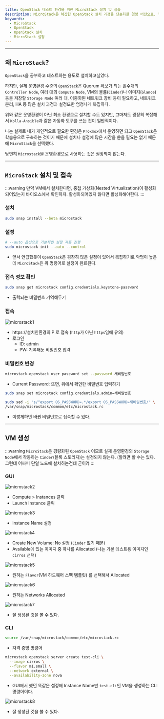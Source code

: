 ```yaml
---
title: OpenStack 테스트 환경을 위한 MicroStack 설치 및 실습
description: MicroStack은 복잡한 OpenStack 설치 과정을 단순화한 경량 버전으로, 학습용 또는 테스트 환경에 최적화되어 있다. 이 글에서는 MicroStack의 설치, 초기 설정, 관리자 비밀번호 변경, GUI 및 CLI를 통한 VM 생성 방법까지 단계별로 정리하였다.
keywords:
  - MicroStack
  - OpenStack
  - OpenStack 설치
  - MicroStack 설정
---
```

---
## 왜 `MicroStack`?

`OpenStack`을 공부하고 테스트하는 용도로 설치하고싶었다. 

하지만, 실제 운영환경 수준의 `OpenStack`은 Quorum 확보가 되는 홀수개의 `Controller Node`, 여러 대의 `Compute Node`, VM의 볼륨(`Cinder`)나 이미지(`Glance`) 등을 저장할 `Storage Node` 여러 대, 이중화된 네트워크 장비 등이 필요하고, 네트워크 분리, HA 등 많은 설치 과정과 설정또한 엄청나게 복잡하다.

위와 같은 운영환경이 아닌 최소 환경으로 설치할 수도 있지만, 그마저도 굉장히 복잡해서 `Kolla-Ansible`과 같은 자동화 도구를 쓰는 것이 일반적이다.

나는 실제로 내가 개인적으로 필요한 환경은 `Proxmox`에서 운영하면 되고 `OpenStack`은 학습용으로 구축하는 것이기 때문에 설치나 설정에 많은 시간을 쏟을 필요는 없기 때문에 `MicroStack`을 선택했다.

당연히 `Microstack`을 운영환경으로 사용하는 것은 권장되지 않는다.

---
## `MicroStack` 설치 및 접속

:::warning
만약 VM에서 설치한다면, 중첩 가상화(Nested Virtualization)이 활성화 되어있는지 바이오스에서 확인하자.
활성화되어있지 않다면 활성화해야한다.
:::

### 설치

```bash
sudo snap install --beta microstack
```


### 설정

```bash
# --auto 옵션으로 기본적인 설정 자동 진행
sudo microstack init --auto --control
```

- 앞서 언급했듯이 `OpenStack`은 굉장히 많은 설정이 있어서 복잡하기로 악명이 높은데 `MicroStack`은 위 명령어로 설정이 완료된다.


### 접속 정보 확인

```bash
sudo snap get microstack config.credentials.keystone-password
```

- 출력되는 비밀번호 기억해두기


### 접속

![microstack1](./assets/microstack1.jpg)

- https://설치한환경의IP 로 접속 (`http`가 아닌 `https`임에 유의)
- 로그인
	- ID: admin
	- PW: 기록해둔 비밀번호 입력


### 비밀번호 변경

```bash
microstack.openstack user password set --password 새비밀번호
```

- Current Password: 뜨면, 위에서 확인한 비밀번호 입력하기


```bash
sudo snap set microstack config.credentials.admin=새비밀번호
```

```bash
sudo sed -i "s/^export OS_PASSWORD=.*/export OS_PASSWORD=새비밀번호/" \
/var/snap/microstack/common/etc/microstack.rc
```

- 이렇게하면 바뀐 비밀번호로 접속할 수 있다.


---
## VM 생성

:::warning
`MicroStack`은 경량화된 `OpenStack` 이므로 실제 운영환경의 `Storage Node`에서 작동하는 `Cinder`(블록 스토리지)는 설정되지 않는다. (할려면 할 수는 있다. 그런데 어짜피 단일 노드에 설치하는건데 굳이?)
:::

### GUI

![microstack2](./assets/microstack2.jpg)

- Compute > Instances 클릭
- Launch Instance 클릭


![microstack3](./assets/microstack3.jpg)

- Instance Name 설정


![microstack4](./assets/microstack4.jpg)

- Create New Volume: No 설정 (`Cinder` 없기 때문)
- Available에 있는 이미지 중 하나를 Allocated (나는 기본 테스트용 이미지인 `cirros` 선택)


![microstack5](./assets/microstack5.jpg)

- 원하는 `Flavor`(VM 하드웨어 스펙 템플릿) 를 선택해서 Allocated


![microstack6](./assets/microstack6.jpg)

- 원하는 Networks Allocated


![microstack7](./assets/microstack7.jpg)

- 잘 생성된 것을 볼 수 있다.


### CLI

```bash
source /var/snap/microstack/common/etc/microstack.rc
```

- 자격 증명 명령어


```bash
microstack.openstack server create test-cli \
  --image cirros \
  --flavor m1.small \
  --network external \
  --availability-zone nova
```

- GUI에서 했던 똑같은 설정에 Instance Name만 `test-cli`인 VM을 생성하는 CLI 명령어이다.


![microstack8](./assets/microstack8.jpg)

- 잘 생성된 것을 볼 수 있다.
